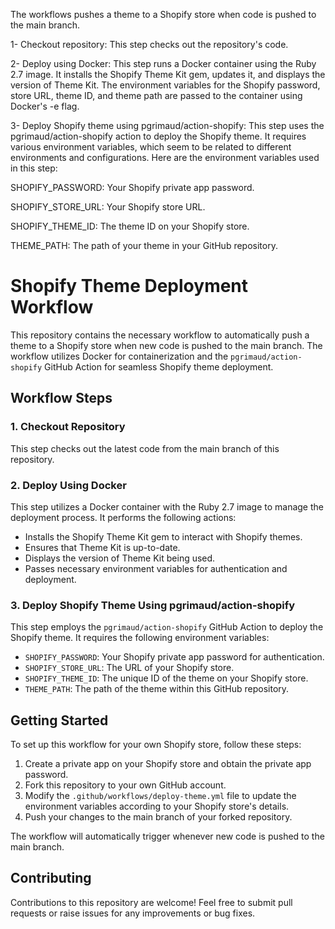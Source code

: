The workflows pushes a theme to a Shopify store when code is pushed to the main branch.

1- Checkout repository: This step checks out the repository's code.

2- Deploy using Docker: This step runs a Docker container using the Ruby 2.7 image. It installs the Shopify Theme Kit gem, updates it, and displays the version of Theme Kit. The environment variables for the Shopify password, store URL, theme ID, and theme path are passed to the container using Docker's -e flag.

3- Deploy Shopify theme using pgrimaud/action-shopify: This step uses the pgrimaud/action-shopify action to deploy the Shopify theme. It requires various environment variables, which seem to be related to different environments and configurations. Here are the environment variables used in this step:


SHOPIFY_PASSWORD: Your Shopify private app password.

SHOPIFY_STORE_URL: Your Shopify store URL.

SHOPIFY_THEME_ID: The theme ID on your Shopify store.

THEME_PATH: The path of your theme in your GitHub repository.
# Shopify Theme Deployment Workflow

This repository contains the necessary workflow to automatically push a theme to a Shopify store when new code is pushed to the main branch. The workflow utilizes Docker for containerization and the `pgrimaud/action-shopify` GitHub Action for seamless Shopify theme deployment.

## Workflow Steps

### 1. Checkout Repository

This step checks out the latest code from the main branch of this repository.

### 2. Deploy Using Docker

This step utilizes a Docker container with the Ruby 2.7 image to manage the deployment process. It performs the following actions:
- Installs the Shopify Theme Kit gem to interact with Shopify themes.
- Ensures that Theme Kit is up-to-date.
- Displays the version of Theme Kit being used.
- Passes necessary environment variables for authentication and deployment.

### 3. Deploy Shopify Theme Using pgrimaud/action-shopify

This step employs the `pgrimaud/action-shopify` GitHub Action to deploy the Shopify theme. It requires the following environment variables:
- `SHOPIFY_PASSWORD`: Your Shopify private app password for authentication.
- `SHOPIFY_STORE_URL`: The URL of your Shopify store.
- `SHOPIFY_THEME_ID`: The unique ID of the theme on your Shopify store.
- `THEME_PATH`: The path of the theme within this GitHub repository.

## Getting Started

To set up this workflow for your own Shopify store, follow these steps:

1. Create a private app on your Shopify store and obtain the private app password.
2. Fork this repository to your own GitHub account.
3. Modify the `.github/workflows/deploy-theme.yml` file to update the environment variables according to your Shopify store's details.
4. Push your changes to the main branch of your forked repository.

The workflow will automatically trigger whenever new code is pushed to the main branch.

## Contributing

Contributions to this repository are welcome! Feel free to submit pull requests or raise issues for any improvements or bug fixes.
